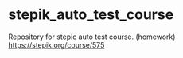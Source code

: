 # stepik_auto_test_course
Repository for stepic auto test course. (homework)
https://stepik.org/course/575
